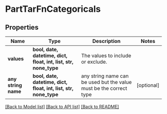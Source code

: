 # PartTarFnCategoricals


## Properties
Name | Type | Description | Notes
------------ | ------------- | ------------- | -------------
**values** | **bool, date, datetime, dict, float, int, list, str, none_type** | The values to include or exclude. | 
**any string name** | **bool, date, datetime, dict, float, int, list, str, none_type** | any string name can be used but the value must be the correct type | [optional]

[[Back to Model list]](../README.md#documentation-for-models) [[Back to API list]](../README.md#documentation-for-api-endpoints) [[Back to README]](../README.md)


